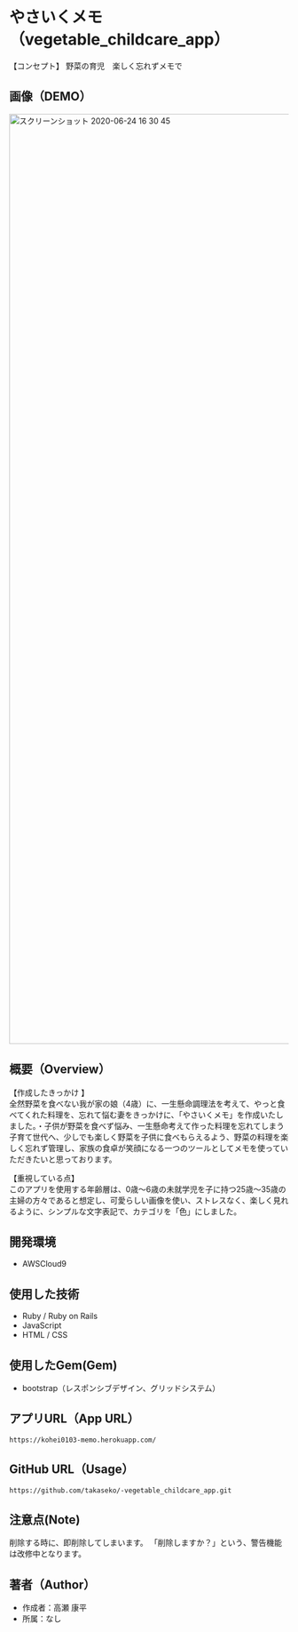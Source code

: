# やさいくメモ（vegetable_childcare_app）
 
【コンセプト】
野菜の育児　楽しく忘れずメモで
 
## 画像（DEMO）
 
<img width="1674" alt="スクリーンショット 2020-06-24 16 30 45" src="https://user-images.githubusercontent.com/49696854/85516163-e3883600-b638-11ea-8245-193d23340d02.png">
 
## 概要（Overview）
 
【作成したきっかけ 】<br>
全然野菜を食べない我が家の娘（4歳）に、一生懸命調理法を考えて、やっと食べてくれた料理を、忘れて悩む妻をきっかけに、「やさいくメモ」を作成いたしました。・子供が野菜を食べず悩み、一生懸命考えて作った料理を忘れてしまう子育て世代へ、少しでも楽しく野菜を子供に食べもらえるよう、野菜の料理を楽しく忘れず管理し、家族の食卓が笑顔になる一つのツールとしてメモを使っていただきたいと思っております。

【重視している点】<br>
このアプリを使用する年齢層は、0歳～6歳の未就学児を子に持つ25歳～35歳の主婦の方々であると想定し、可愛らしい画像を使い、ストレスなく、楽しく見れるように、シンプルな文字表記で、カテゴリを「色」にしました。

## 開発環境
- AWSCloud9

## 使用した技術
- Ruby / Ruby on Rails
- JavaScript
- HTML / CSS
 
## 使用したGem(Gem)

* bootstrap（レスポンシブデザイン、グリッドシステム）
 
##  アプリURL（App URL）
 
```
https://kohei0103-memo.herokuapp.com/
```
## GitHub URL（Usage）

```
https://github.com/takaseko/-vegetable_childcare_app.git
```
 
## 注意点(Note)
 
削除する時に、即削除してしまいます。
「削除しますか？」という、警告機能は改修中となります。
 
## 著者（Author）
 
* 作成者：高瀬 康平
* 所属：なし
 
